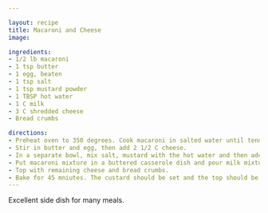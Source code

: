 ```yaml
---

layout: recipe
title: Macaroni and Cheese
image:

ingredients:
- 1/2 lb macaroni
- 1 tsp butter
- 1 egg, beaten
- 1 tsp salt
- 1 tsp mustard powder
- 1 TBSP hot water
- 1 C milk
- 3 C shredded cheese
- Bread crumbs

directions:
- Preheat oven to 350 degrees. Cook macaroni in salted water until tender and drain.
- Stir in butter and egg, then add 2 1/2 C cheese. 
- In a separate bowl, mix salt, mustard with the hot water and then add the milk.
- Put macaroni mixture in a buttered casserole dish and pour milk mixture over. 
- Top with remaining cheese and bread crumbs.
- Bake for 45 mniutes. The custard should be set and the top should be crusty.
---
```

Excellent side dish for many meals.
